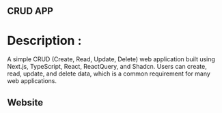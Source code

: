 

## CRUD APP 

# Description :

A simple CRUD (Create, Read, Update, Delete) web application built using Next.js, TypeScript, React, ReactQuery, and Shadcn. Users can create, read, update, and delete data, which is a common requirement for many web applications.

## Website 
    